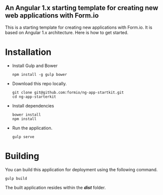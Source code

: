 An Angular 1.x starting template for creating new web applications with Form.io
----------------------------------

This is a starting template for creating new applications with Form.io. It is based on Angular 1.x architecture. Here is how to get started.

Installation
=============

- Install Gulp and Bower
 
    ```
    npm install -g gulp bower
    ```

- Download this repo locally.

    ```
    git clone git@github.com:formio/ng-app-startkit.git
    cd ng-app-starterkit
    ```

- Install dependencies

    ```
    bower install
    npm install
    ```

- Run the application.

    ```
    gulp serve
    ```
    
Building
===============
You can build this application for deployment using the following command.

```
gulp build
```

The built application resides within the ***dist*** folder.
